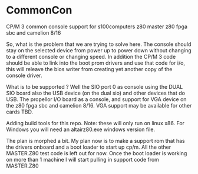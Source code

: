 # CommonCon
CP/M 3 common console support for s100computers z80 master z80 fpga sbc and camelion 8/16

So, what is the problem that we are trying to solve here.
The console should stay on the selected device from power up to power down without changing to 
a different console or changing speed.  In addition the CP/M 3 code should be able to link into 
the boot prom drivers and use that code for i/o, this will releave the bios writer from creating
yet another copy of the console driver.

What is to be supported ?  Well the SIO port 0 as console using the DUAL SIO board also the USB
device (on the dual sio) and other devices that do USB.  The propellor I/O board as a console,
and support for VGA device on the z80 fpga sbc and camelion 8/16.  VGA support may be available
for other cards TBD.

Adding build tools for this repo.  Note: these will only run on linux x86.  For Windows you will
need an altairz80.exe windows version file.

The plan is morphed a bit.  My plan now is to make a support rom that has the drivers onboard
and a boot loader to start up cp/m.  All the other MASTER.Z80 test code is left out for now.
Once the boot loader is working on more than 1 machine I will start pulling in support code
from MASTER.Z80
